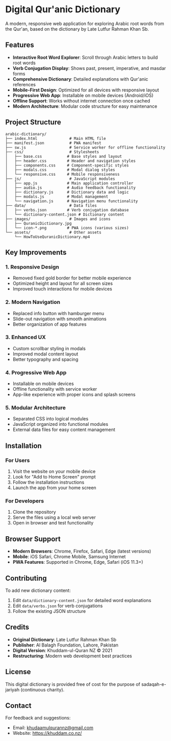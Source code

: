 # Digital Qur'anic Dictionary

A modern, responsive web application for exploring Arabic root words from the Qur'an, based on the dictionary by Late Lutfur Rahman Khan Sb.

## Features

- **Interactive Root Word Explorer**: Scroll through Arabic letters to build root words
- **Verb Conjugation Display**: Shows past, present, imperative, and masdar forms
- **Comprehensive Dictionary**: Detailed explanations with Qur'anic references
- **Mobile-First Design**: Optimized for all devices with responsive layout
- **Progressive Web App**: Installable on mobile devices (Android/iOS)
- **Offline Support**: Works without internet connection once cached
- **Modern Architecture**: Modular code structure for easy maintenance

## Project Structure

```
arabic-dictionary/
├── index.html              # Main HTML file
├── manifest.json           # PWA manifest
├── sw.js                   # Service worker for offline functionality
├── css/                    # Stylesheets
│   ├── base.css           # Base styles and layout
│   ├── header.css         # Header and navigation styles
│   ├── components.css     # Component-specific styles
│   ├── modals.css         # Modal dialog styles
│   └── responsive.css     # Mobile responsiveness
├── js/                     # JavaScript modules
│   ├── app.js             # Main application controller
│   ├── audio.js           # Audio feedback functionality
│   ├── dictionary.js      # Dictionary data and logic
│   ├── modals.js          # Modal management
│   └── navigation.js      # Navigation menu functionality
├── data/                   # Data files
│   ├── verbs.json         # Verb conjugation database
│   └── dictionary-content.json # Dictionary content
├── images/                 # Images and icons
│   ├── QuranicDictionary.jpg
│   └── icon-*.png         # PWA icons (various sizes)
└── assets/                 # Other assets
    └── HowToUseQuranicDictionary.mp4
```

## Key Improvements

### 1. **Responsive Design**
- Removed fixed gold border for better mobile experience
- Optimized height and layout for all screen sizes
- Improved touch interactions for mobile devices

### 2. **Modern Navigation**
- Replaced info button with hamburger menu
- Slide-out navigation with smooth animations
- Better organization of app features

### 3. **Enhanced UX**
- Custom scrollbar styling in modals
- Improved modal content layout
- Better typography and spacing

### 4. **Progressive Web App**
- Installable on mobile devices
- Offline functionality with service worker
- App-like experience with proper icons and splash screens

### 5. **Modular Architecture**
- Separated CSS into logical modules
- JavaScript organized into functional modules
- External data files for easy content management

## Installation

### For Users
1. Visit the website on your mobile device
2. Look for "Add to Home Screen" prompt
3. Follow the installation instructions
4. Launch the app from your home screen

### For Developers
1. Clone the repository
2. Serve the files using a local web server
3. Open in browser and test functionality

## Browser Support

- **Modern Browsers**: Chrome, Firefox, Safari, Edge (latest versions)
- **Mobile**: iOS Safari, Chrome Mobile, Samsung Internet
- **PWA Features**: Supported in Chrome, Edge, Safari (iOS 11.3+)

## Contributing

To add new dictionary content:
1. Edit `data/dictionary-content.json` for detailed word explanations
2. Edit `data/verbs.json` for verb conjugations
3. Follow the existing JSON structure

## Credits

- **Original Dictionary**: Late Lutfur Rahman Khan Sb
- **Publisher**: Al Balagh Foundation, Lahore, Pakistan
- **Digital Version**: Khuddam-ul-Quran NZ © 2021
- **Restructuring**: Modern web development best practices

## License

This digital dictionary is provided free of cost for the purpose of sadaqah-e-jariyah (continuous charity).

## Contact

For feedback and suggestions:
- Email: khudaamulqurannz@gmail.com
- Website: https://khuddam.co.nz/
